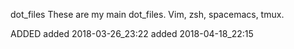 dot_files
These are my main dot_files. Vim, zsh, spacemacs, tmux.

ADDED
added 2018-03-26_23:22
added 2018-04-18_22:15
